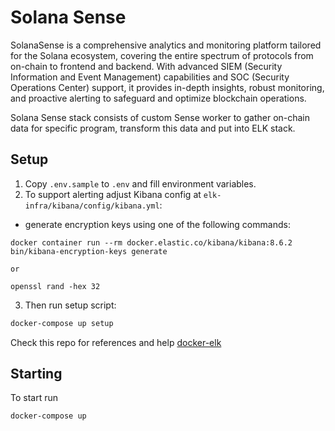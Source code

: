 # Solana Sense
SolanaSense is a comprehensive analytics and monitoring platform tailored for the Solana ecosystem, covering the entire spectrum of protocols from on-chain to frontend and backend. With advanced SIEM (Security Information and Event Management) capabilities and SOC (Security Operations Center) support, it provides in-depth insights, robust monitoring, and proactive alerting to safeguard and optimize blockchain operations.

Solana Sense stack consists of custom Sense worker to gather on-chain data for specific program, transform this data and put into ELK stack.

## Setup
1. Copy `.env.sample` to `.env` and fill environment variables.
2. To support alerting adjust Kibana config at `elk-infra/kibana/config/kibana.yml`:
- generate encryption keys using one of the following commands:
```
docker container run --rm docker.elastic.co/kibana/kibana:8.6.2 bin/kibana-encryption-keys generate

or

openssl rand -hex 32
```

3. Then run setup script:
```sh
docker-compose up setup
```

Check this repo for references and help [docker-elk](https://github.com/deviantony/docker-elk)

## Starting
To start run

```sh
docker-compose up
```
